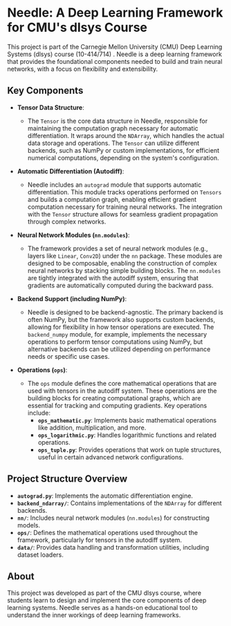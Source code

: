 # Needle: A Deep Learning Framework for CMU's dlsys Course

This project is part of the Carnegie Mellon University (CMU) Deep Learning Systems (dlsys) course (10-414/714)  . Needle is a deep learning framework that provides the foundational components needed to build and train neural networks, with a focus on flexibility and extensibility.

## Key Components

- **Tensor Data Structure**: 
  - The `Tensor` is the core data structure in Needle, responsible for maintaining the computation graph necessary for automatic differentiation. It wraps around the `NDArray`, which handles the actual data storage and operations. The `Tensor` can utilize different backends, such as NumPy or custom implementations, for efficient numerical computations, depending on the system's configuration.

- **Automatic Differentiation (Autodiff)**:
  - Needle includes an `autograd` module that supports automatic differentiation. This module tracks operations performed on `Tensors` and builds a computation graph, enabling efficient gradient computation necessary for training neural networks. The integration with the `Tensor` structure allows for seamless gradient propagation through complex networks.

- **Neural Network Modules (`nn.modules`)**:
  - The framework provides a set of neural network modules (e.g., layers like `Linear`, `Conv2D`) under the `nn` package. These modules are designed to be composable, enabling the construction of complex neural networks by stacking simple building blocks. The `nn.modules` are tightly integrated with the autodiff system, ensuring that gradients are automatically computed during the backward pass.

- **Backend Support (including NumPy)**:
  - Needle is designed to be backend-agnostic. The primary backend is often NumPy, but the framework also supports custom backends, allowing for flexibility in how tensor operations are executed. The `backend_numpy` module, for example, implements the necessary operations to perform tensor computations using NumPy, but alternative backends can be utilized depending on performance needs or specific use cases.

- **Operations (`ops`)**:
  - The `ops` module defines the core mathematical operations that are used with tensors in the autodiff system. These operations are the building blocks for creating computational graphs, which are essential for tracking and computing gradients. Key operations include:
    - **`ops_mathematic.py`**: Implements basic mathematical operations like addition, multiplication, and more.
    - **`ops_logarithmic.py`**: Handles logarithmic functions and related operations.
    - **`ops_tuple.py`**: Provides operations that work on tuple structures, useful in certain advanced network configurations.

## Project Structure Overview

- **`autograd.py`**: Implements the automatic differentiation engine.
- **`backend_ndarray/`**: Contains implementations of the `NDArray` for different backends.
- **`nn/`**: Includes neural network modules (`nn.modules`) for constructing models.
- **`ops/`**: Defines the mathematical operations used throughout the framework, particularly for tensors in the autodiff system.
- **`data/`**: Provides data handling and transformation utilities, including dataset loaders.

## About

This project was developed as part of the CMU dlsys course, where students learn to design and implement the core components of deep learning systems. Needle serves as a hands-on educational tool to understand the inner workings of deep learning frameworks.
